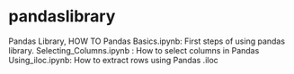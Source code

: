 # pandaslibrary
Pandas Library, HOW TO 
Pandas Basics.ipynb: First steps of using pandas library.
Selecting_Columns.ipynb : How to select columns in Pandas
Using_iloc.ipynb: How to extract rows using Pandas .iloc
